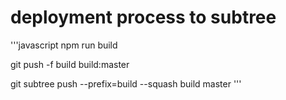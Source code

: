 # deployment process to subtree

'''javascript
npm run build

git push -f build build:master

git subtree push --prefix=build --squash build master
'''
